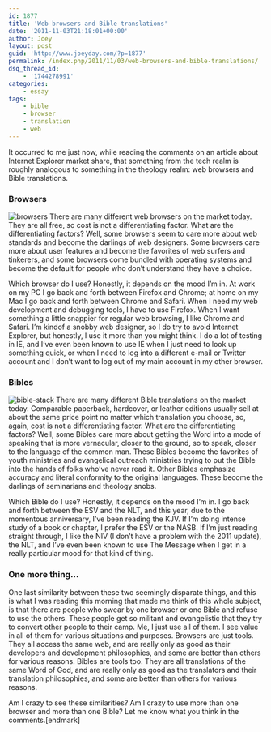 ```yaml
---
id: 1877
title: 'Web browsers and Bible translations'
date: '2011-11-03T21:18:01+00:00'
author: Joey
layout: post
guid: 'http://www.joeyday.com/?p=1877'
permalink: /index.php/2011/11/03/web-browsers-and-bible-translations/
dsq_thread_id:
    - '1744278991'
categories:
    - essay
tags:
    - bible
    - browser
    - translation
    - web
---
```


It occurred to me just now, while reading the comments on an article about Internet Explorer market share, that something from the tech realm is roughly analogous to something in the theology realm: web browsers and Bible translations.

### Browsers

![](http://joeyday.com/wp-content/uploads/2011/11/browsers-150x150.jpg "browsers") There are many different web browsers on the market today. They are all free, so cost is not a differentiating factor. What are the differentiating factors? Well, some browsers seem to care more about web standards and become the darlings of web designers. Some browsers care more about user features and become the favorites of web surfers and tinkerers, and some browsers come bundled with operating systems and become the default for people who don’t understand they have a choice.

Which browser do I use? Honestly, it depends on the mood I’m in. At work on my PC I go back and forth between Firefox and Chrome; at home on my Mac I go back and forth between Chrome and Safari. When I need my web development and debugging tools, I have to use Firefox. When I want something a little snappier for regular web browsing, I like Chrome and Safari. I’m kindof a snobby web designer, so I do try to avoid Internet Explorer, but honestly, I use it more than you might think. I do a lot of testing in IE, and I’ve even been known to use IE when I just need to look up something quick, or when I need to log into a different e-mail or Twitter account and I don’t want to log out of my main account in my other browser.

### Bibles

![](http://joeyday.com/wp-content/uploads/2011/11/bible-stack-150x150.gif "bible-stack") There are many different Bible translations on the market today. Comparable paperback, hardcover, or leather editions usually sell at about the same price point no matter which translation you choose, so, again, cost is not a differentiating factor. What are the differentiating factors? Well, some Bibles care more about getting the Word into a mode of speaking that is more vernacular, closer to the ground, so to speak, closer to the language of the common man. These Bibles become the favorites of youth ministries and evangelical outreach ministries trying to put the Bible into the hands of folks who’ve never read it. Other Bibles emphasize accuracy and literal conformity to the original languages. These become the darlings of seminarians and theology snobs.

Which Bible do I use? Honestly, it depends on the mood I’m in. I go back and forth between the ESV and the NLT, and this year, due to the momentous anniversary, I’ve been reading the KJV. If I’m doing intense study of a book or chapter, I prefer the ESV or the NASB. If I’m just reading straight through, I like the NIV (I don’t have a problem with the 2011 update), the NLT, and I’ve even been known to use The Message when I get in a really particular mood for that kind of thing.

### One more thing…

One last similarity between these two seemingly disparate things, and this is what I was reading this morning that made me think of this whole subject, is that there are people who swear by one browser or one Bible and refuse to use the others. These people get so militant and evangelistic that they try to convert other people to their camp. Me, I just use all of them. I see value in all of them for various situations and purposes. Browsers are just tools. They all access the same web, and are really only as good as their developers and development philosophies, and some are better than others for various reasons. Bibles are tools too. They are all translations of the same Word of God, and are really only as good as the translators and their translation philosophies, and some are better than others for various reasons.

Am I crazy to see these similarities? Am I crazy to use more than one browser and more than one Bible? Let me know what you think in the comments.\[endmark\]